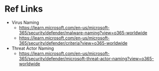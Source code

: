 


# Ref Links
- Virus Naming 
  - https://learn.microsoft.com/en-us/microsoft-365/security/defender/malware-naming?view=o365-worldwide
  - https://learn.microsoft.com/en-us/microsoft-365/security/defender/criteria?view=o365-worldwide
- Threat Actor Naming 
  - https://learn.microsoft.com/en-us/microsoft-365/security/defender/microsoft-threat-actor-naming?view=o365-worldwide
